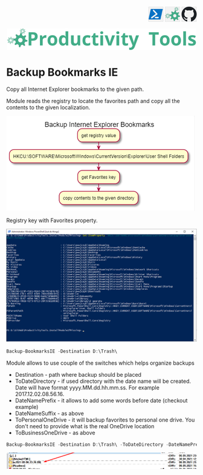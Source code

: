 <!--Category:PowerShell--> 
 <p align="right">
    <a href="https://www.powershellgallery.com/packages/ProductivityTools.BackupBookmarksIE/"><img src="Images/Header/Powershell_border_40px.png" /></a>
    <a href="http://productivitytools.tech/backup-bookmarks-ie/"><img src="Images/Header/ProductivityTools_green_40px_2.png" /><a> 
    <a href="https://github.com/pwujczyk/ProductivityTools.BackupBookmarksIE/"><img src="Images/Header/Github_border_40px.png" /></a>
</p>
<p align="center">
    <a href="http://http://productivitytools.tech/">
        <img src="Images/Header/LogoTitle_green_500px.png" />
    </a>
</p>

# Backup Bookmarks IE

Copy all Internet Explorer bookmarks to the given path.

<!--more-->

Module reads the registry to locate the favorites path and copy all the contents to the given localization. 

![Backup](Images/Backup.png)

Registry key with Favorites property.

![RegistryKey](Images/RegistryKey.png)


```PowerShell
Backup-BookmarksIE -Destination D:\Trash\ 
```

Module allows to use couple of the switches which helps organize backups
- Destination - path where backup should be placed
- ToDateDirectory - if used directory with the date name will be created. Date will have format yyyy.MM.dd.hh.mm.ss. For example 2017.12.02.08.56.16. 
- DateNamePrefix - it allows to add some words before date (checkout example)
- DateNameSuffix - as above
- ToPersonalOneDrive - it will backup favorites to personal one drive. You don't need to provide what is the real OneDrive location
- ToBusinessOneDrive - as above

```PowerShell
Backup-BookmarksIE -Destination D:\Trash\ -ToDateDirectory -DateNamePrefix ie
```

![ResultOfBackup](Images/ResultOfBackup.png)
